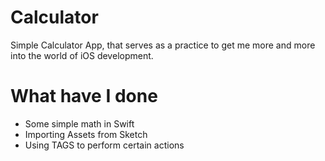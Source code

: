 # Calculator
Simple Calculator App, that serves as a practice to get me more and more into the world of iOS development.

# What have I done
* Some simple math in Swift
* Importing Assets from Sketch
* Using TAGS to perform certain actions
